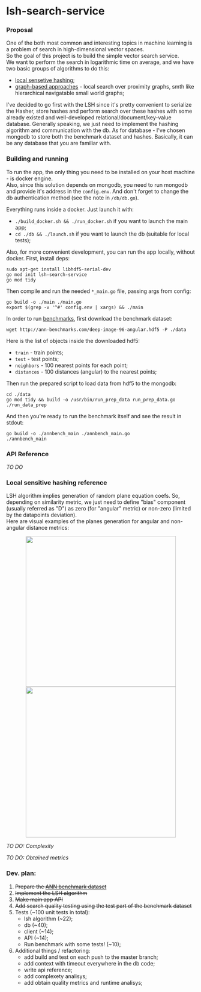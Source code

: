 # lsh-search-service

### Proposal  

One of the both most common and interesting topics in machine learning is a problem of search in high-dimensional vector spaces.  
So the goal of this project is to build the simple vector search service.  
We want to perform the search in logarithmic time on average, and we have two basic groups of algorithms to do this:  
 - [local sensetive hashing](https://en.wikipedia.org/wiki/Locality-sensitive_hashing);  
 - [graph-based approaches](https://en.wikipedia.org/wiki/Small-world_network) - local search over proximity graphs, smth like hierarchical navigatable small world graphs;  

I've decided to go first with the LSH since it's pretty convenient to serialize the Hasher, store hashes and perform search over these hashes with some already existed and well-developed relational/document/key-value database. Generally speaking, we just need to implement the hashing algorithm and communication with the db. As for database - I've chosen mongodb to store both the benchmark dataset and hashes. Basically, it can be any database that you are familiar with.  

### Building and running  

To run the app, the only thing you need to be installed on your host machine - is docker engine.  
Also, since this solution depends on mongodb, you need to run mongodb and provide it's address in the `config.env`. And don't forget to change the db authentication method (see the note in `/db/db.go`).  

Everything runs inside a docker. Just launch it with:  
 - `./build_docker.sh && ./run_docker.sh` if you want to launch the main app;  
 - `cd ./db && ./launch.sh` if you want to launch the db (suitable for local tests);  

Also, for more convenient development, you can run the app locally, without docker. First, install deps:  
```
sudo apt-get install libhdf5-serial-dev
go mod init lsh-search-service
go mod tidy
```  
Then compile and run the needed `*_main.go` file, passing args from config:  
```
go build -o ./main ./main.go
export $(grep -v '^#' config.env | xargs) && ./main
```  

In order to run [benchmarks](https://github.com/erikbern/ann-benchmarks), first download the benchmark dataset:  
```
wget http://ann-benchmarks.com/deep-image-96-angular.hdf5 -P ./data
```   
Here is the list of objects inside the downloaded hdf5:  
 - `train` - train points;  
 - `test` - test points;  
 - `neighbors` - 100 nearest points for each point;  
 - `distances` - 100 distances (angular) to the nearest points;  

Then run the prepared script to load data from hdf5 to the mongodb:  
```
cd ./data
go mod tidy && build -o /usr/bin/run_prep_data run_prep_data.go
./run_data_prep
```  

And then you're ready to run the benchmark itself and see the result in stdout:  
```
go build -o ./annbench_main ./annbench_main.go
./annbench_main
```  

### API Reference  
*TO DO*  

### Local sensitive hashing reference   

LSH algorithm implies generation of random plane equation coefs. So, depending on similarity metric, we just need to define "bias" component (usually referred as "D") as zero (for "angular" metric) or non-zero (limited by the datapoints deviation).  
Here are visual examples of the planes generation for angular and non-angular distance metrics:  
<p align="center"> <img src="https://github.com/gasparian/lsh-search-service/blob/master/pics/non-biased.jpg" height=400/>  <img src="https://github.com/gasparian/lsh-search-service/blob/master/pics/biased.jpg" height=400/> </p>  

*TO DO: Complexity*

*TO DO: Obtained metrics*

### Dev. plan:   

1. ~~Prepare the [ANN benchmark dataset](http://ann-benchmarks.com/deep-image-96-angular.hdf5)~~  
2. ~~Implement the LSH algorithm~~  
3. ~~Make main app API~~  
4. ~~Add search quality testing using the test part of the benchmark dataset~~  
5. Tests (~100 unit tests in total):  
    - lsh algorithm (~22);  
    - db (~40);  
    - client (~14);  
    - API (~14);  
    - Run benchmark with some tests! (~10);  
6. Additional things / refactoring:  
    - add build and test on each push to the master branch;  
    - add context with timeout everywhere in the db code;  
    - write api reference;  
    - add complexety analisys;  
    - add obtain quality metrics and runtime analisys;  
